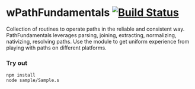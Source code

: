 # wPathFundamentals [![Build Status](https://travis-ci.org/Wandalen/wPathFundamentals.svg?branch=master)](https://travis-ci.org/Wandalen/wPathFundamentals)

Collection of routines to operate paths in the reliable and consistent way. PathFundamentals leverages parsing, joining, extracting, normalizing, nativizing, resolving paths. Use the module to get uniform experience from playing with paths on different platforms.

### Try out
```
npm install
node sample/Sample.s
```














































































